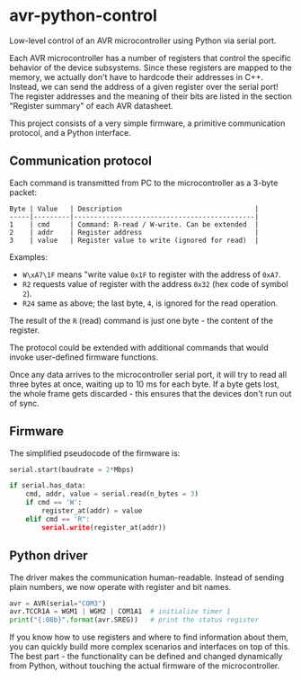 # avr-python-control
Low-level control of an AVR microcontroller using Python via serial port.

Each AVR microcontroller has a number of registers that control the specific behavior of the device subsystems. Since these registers are mapped to the memory, we actually don't have to hardcode their addresses in C++. Instead, we can send the address of a given register over the serial port! The register addresses and the meaning of their bits are listed in the section "Register summary" of each AVR datasheet.

This project consists of a very simple firmware, a primitive communication protocol, and a Python interface.

## Communication protocol

Each command is transmitted from PC to the microcontroller as a 3-byte packet:

```
Byte | Value   | Description                                 |
-----|---------|---------------------------------------------|
1    | cmd     | Command: R-read / W-write. Can be extended  |
2    | addr    | Register address                            |
3    | value   | Register value to write (ignored for read)  |
```

Examples:
  * `W\xA7\1F` means "write value `0x1F` to register with the address of `0xA7`.
  * `R2` requests value of register with the address `0x32` (hex code of symbol `2`).
  * `R24` same as above; the last byte, `4`, is ignored for the read operation.

The result of the `R` (read) command is just one byte - the content of the register.

The protocol could be extended with additional commands that would invoke user-defined firmware functions.

Once any data arrives to the microcontroller serial port, it will try to read
all three bytes at once, waiting up to 10 ms for each byte. If a byte gets lost,
the whole frame gets discarded - this ensures that the devices don't run out of sync.

## Firmware

The simplified pseudocode of the firmware is:

```python
serial.start(baudrate = 2*Mbps)

if serial.has_data:
    cmd, addr, value = serial.read(n_bytes = 3)
    if cmd == 'W':
        register_at(addr) = value
    elif cmd == 'R":
        serial.write(register_at(addr))
```

## Python driver

The driver makes the communication human-readable. Instead of sending plain numbers, we now operate with register and bit names.

```python
avr = AVR(serial="COM3")
avr.TCCR1A = WGM1 | WGM2 | COM1A1  # initialize timer 1
print("{:08b}".format(avr.SREG))   # print the status register
```

If you know how to use registers and where to find information about them, you can quickly build more complex scenarios and interfaces on top of this. The best part - the functionality can be defined and changed dynamically from Python, without touching the actual firmware of the microcontroller.

